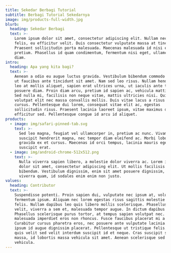 ```yaml
---
title: Sekedar Berbagi Tutorial
subtitle: Berbagi Tutorial Sekedarnya
image: img/products-full-width.jpg
blurb:
  heading: Sekedar Berbagi
  text: >-
    Lorem ipsum dolor sit amet, consectetur adipiscing elit. Nullam nec rhoncus
    felis, eu efficitur velit. Duis consectetur vulputate massa at tincidunt.
    Praesent sollicitudin porta malesuada. Maecenas malesuada id nisi et
    pretium. Phasellus id quam condimentum, fermentum nisi eget, ullamcorper
    diam. 
intro:
  heading: Apa yang kita bagi?
  text: >-
    Aenean a odio eu augue luctus gravida. Vestibulum bibendum commodo mauris,
    ut faucibus ante tincidunt sit amet. Nam sed leo risus. Nullam hendrerit,
    leo at mollis aliquet, sapien erat ultrices urna, ut iaculis ante tellus
    posuere diam. Proin diam arcu, pretium id sapien ac, vehicula mattis elit.
    Sed nulla mi, facilisis non neque vitae, mattis ultricies nisi. Quisque
    volutpat elit nec massa convallis mollis. Duis vitae lacus a risus iaculis
    cursus. Pellentesque dui lorem, consequat vitae elit ac, egestas
    sollicitudin risus. Praesent lacinia laoreet ipsum, vitae maximus diam
    efficitur sed. Pellentesque congue id arcu id aliquet. 
products:
  - image: img/safari-pinned-tab.svg
    text: >-
      Sed leo magna, feugiat vel ullamcorper in, pretium ac nunc. Vivamus
      suscipit hendrerit magna, nec tempor diam eleifend ac. Morbi lobortis
      gravida ex et cursus. Maecenas id orci tempus, lacinia mauris eget,
      suscipit erat. 
  - image: img/android-chrome-512x512.png
    text: >-
      Nulla viverra sapien libero, a molestie dolor viverra ac. Lorem ipsum
      dolor sit amet, consectetur adipiscing elit. Ut mollis facilisis quam vel
      bibendum. Vestibulum dignissim, enim sit amet posuere dignissim, mauris ex
      viverra quam, id sodales enim enim non justo. 
values:
  heading: Contributor
  text: >-
    Suspendisse potenti. Proin sapien dui, vulputate nec ipsum at, volutpat
    fermentum ipsum. Aliquam nec lorem egestas risus sagittis molestie et eu
    felis. Nullam dapibus leo quis libero mollis scelerisque. Phasellus quam
    velit, viverra a sem et, malesuada tempor augue. In dictum dapibus interdum.
    Phasellus scelerisque purus tortor, at tempus sapien volutpat nec. Aenean
    malesuada imperdiet eros non rhoncus. Fusce faucibus placerat mi a sagittis.
    Curabitur cursus pharetra eros, nec posuere ante vulputate lacinia. Nam nec
    ipsum id augue dignissim placerat. Pellentesque ut tristique felis. Aenean
    quis velit sed velit interdum suscipit id et neque. Cras suscipit sagittis
    massa, id lobortis massa vehicula sit amet. Aenean scelerisque sed lectus in
    vehicula.
---
```

